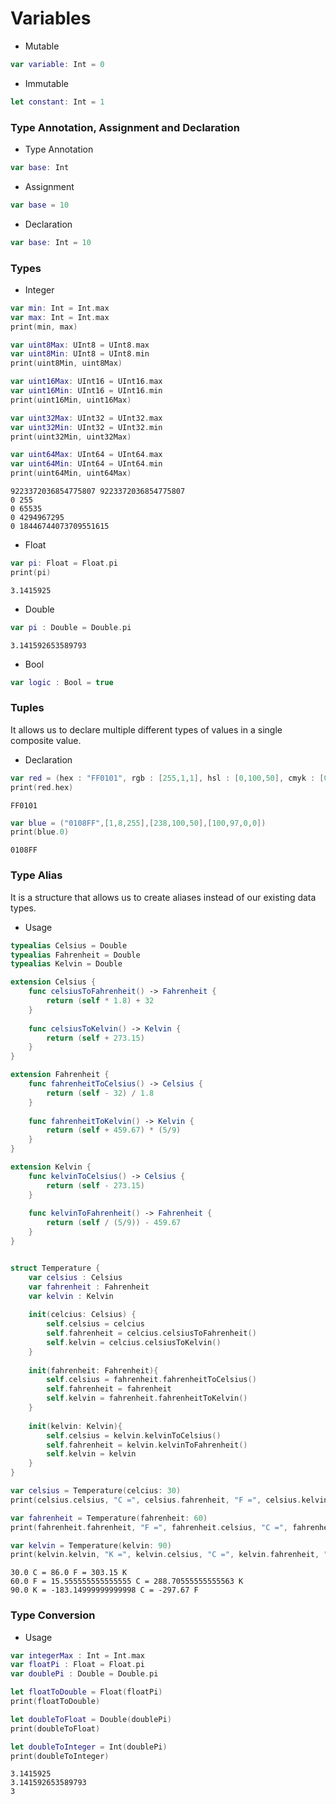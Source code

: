 # Variables

- Mutable
```swift
var variable: Int = 0
```

- Immutable
```swift
let constant: Int = 1
```

### Type Annotation, Assignment and Declaration

- Type Annotation
```swift
var base: Int
```

- Assignment
```swift
var base = 10
```

- Declaration
```swift
var base: Int = 10
```

### Types

- Integer
```swift
var min: Int = Int.max
var max: Int = Int.max
print(min, max)

var uint8Max: UInt8 = UInt8.max
var uint8Min: UInt8 = UInt8.min
print(uint8Min, uint8Max)

var uint16Max: UInt16 = UInt16.max
var uint16Min: UInt16 = UInt16.min
print(uint16Min, uint16Max)

var uint32Max: UInt32 = UInt32.max
var uint32Min: UInt32 = UInt32.min
print(uint32Min, uint32Max)

var uint64Max: UInt64 = UInt64.max
var uint64Min: UInt64 = UInt64.min
print(uint64Min, uint64Max)
```
```
9223372036854775807 9223372036854775807
0 255
0 65535
0 4294967295
0 18446744073709551615
```

- Float
```swift
var pi: Float = Float.pi
print(pi)
```
```
3.1415925
```

- Double
```swift
var pi : Double = Double.pi
```
```
3.141592653589793
```

- Bool
```swift
var logic : Bool = true
```

### Tuples
It allows us to declare multiple different types of values ​​in a single composite value.
- Declaration
```swift
var red = (hex : "FF0101", rgb : [255,1,1], hsl : [0,100,50], cmyk : [0,100,100,0])
print(red.hex)
```
```
FF0101
```

```swift
var blue = ("0108FF",[1,8,255],[238,100,50],[100,97,0,0])
print(blue.0)
```

```
0108FF
```

### Type Alias
It is a structure that allows us to create aliases instead of our existing data types.
- Usage
```swift
typealias Celsius = Double
typealias Fahrenheit = Double
typealias Kelvin = Double

extension Celsius {
    func celsiusToFahrenheit() -> Fahrenheit {
        return (self * 1.8) + 32
    }
    
    func celsiusToKelvin() -> Kelvin {
        return (self + 273.15)
    }
}

extension Fahrenheit {
    func fahrenheitToCelsius() -> Celsius {
        return (self - 32) / 1.8
    }
    
    func fahrenheitToKelvin() -> Kelvin {
        return (self + 459.67) * (5/9)
    }
}

extension Kelvin {
    func kelvinToCelsius() -> Celsius {
        return (self - 273.15)
    }
    
    func kelvinToFahrenheit() -> Fahrenheit {
        return (self / (5/9)) - 459.67
    }
}


struct Temperature {
    var celsius : Celsius
    var fahrenheit : Fahrenheit
    var kelvin : Kelvin
    
    init(celcius: Celsius) {
        self.celsius = celcius
        self.fahrenheit = celcius.celsiusToFahrenheit()
        self.kelvin = celcius.celsiusToKelvin()
    }
    
    init(fahrenheit: Fahrenheit){
        self.celsius = fahrenheit.fahrenheitToCelsius()
        self.fahrenheit = fahrenheit
        self.kelvin = fahrenheit.fahrenheitToKelvin()
    }
    
    init(kelvin: Kelvin){
        self.celsius = kelvin.kelvinToCelsius()
        self.fahrenheit = kelvin.kelvinToFahrenheit()
        self.kelvin = kelvin
    }
}

var celsius = Temperature(celcius: 30)
print(celsius.celsius, "C =", celsius.fahrenheit, "F =", celsius.kelvin,"K")

var fahrenheit = Temperature(fahrenheit: 60)
print(fahrenheit.fahrenheit, "F =", fahrenheit.celsius, "C =", fahrenheit.kelvin, "K")

var kelvin = Temperature(kelvin: 90)
print(kelvin.kelvin, "K =", kelvin.celsius, "C =", kelvin.fahrenheit, "F")
```
```
30.0 C = 86.0 F = 303.15 K
60.0 F = 15.555555555555555 C = 288.70555555555563 K
90.0 K = -183.14999999999998 C = -297.67 F
```

### Type Conversion
- Usage
```swift
var integerMax : Int = Int.max
var floatPi : Float = Float.pi
var doublePi : Double = Double.pi

let floatToDouble = Float(floatPi)
print(floatToDouble)

let doubleToFloat = Double(doublePi)
print(doubleToFloat)

let doubleToInteger = Int(doublePi)
print(doubleToInteger)
```
```
3.1415925
3.141592653589793
3
```
